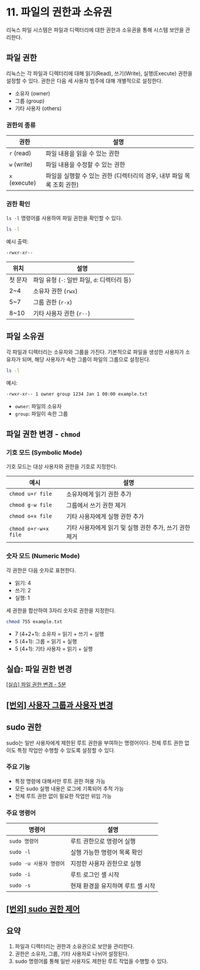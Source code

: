 # 11. 파일의 권한과 소유권

리눅스 파일 시스템은 파일과 디렉터리에 대한 권한과 소유권을 통해 시스템 보안을 관리한다.

## 파일 권한

리눅스는 각 파일과 디렉터리에 대해 읽기(Read), 쓰기(Write), 실행(Execute) 권한을 설정할 수 있다.
권한은 다음 세 사용자 범주에 대해 개별적으로 설정한다.

* 소유자 (owner)
* 그룹 (group)
* 기타 사용자 (others)

### 권한의 종류

| 권한            | 설명                                         |
| ------------- | ------------------------------------------ |
| `r` (read)    | 파일 내용을 읽을 수 있는 권한                          |
| `w` (write)   | 파일 내용을 수정할 수 있는 권한                         |
| `x` (execute) | 파일을 실행할 수 있는 권한 (디렉터리의 경우, 내부 파일 목록 조회 권한) |

### 권한 확인

`ls -l` 명령어를 사용하여 파일 권한을 확인할 수 있다.

```bash
ls -l
```

예시 출력:

```bash
-rwxr-xr--
```

| 위치    | 설명                              |
| ----- | ------------------------------- |
| 첫 문자  | 파일 유형 (`-`: 일반 파일, `d`: 디렉터리 등) |
| 2\~4  | 소유자 권한 (`rwx`)                  |
| 5\~7  | 그룹 권한 (`r-x`)                   |
| 8\~10 | 기타 사용자 권한 (`r--`)               |


## 파일 소유권

각 파일과 디렉터리는 소유자와 그룹을 가진다.
기본적으로 파일을 생성한 사용자가 소유자가 되며, 해당 사용자가 속한 그룹이 파일의 그룹으로 설정된다.

```bash
ls -l
```

예시:

```bash
-rwxr-xr-- 1 owner group 1234 Jan 1 00:00 example.txt
```

* `owner`: 파일의 소유자
* `group`: 파일이 속한 그룹


## 파일 권한 변경 - `chmod`

### 기호 모드 (Symbolic Mode)

기호 모드는 대상 사용자와 권한을 기호로 지정한다.

| 예시                   | 설명                               |
| -------------------- | -------------------------------- |
| `chmod u+r file`     | 소유자에게 읽기 권한 추가                   |
| `chmod g-w file`     | 그룹에서 쓰기 권한 제거                    |
| `chmod o+x file`     | 기타 사용자에게 실행 권한 추가                |
| `chmod o+r-w+x file` | 기타 사용자에게 읽기 및 실행 권한 추가, 쓰기 권한 제거 |

### 숫자 모드 (Numeric Mode)

각 권한은 다음 숫자로 표현한다.

* 읽기: 4
* 쓰기: 2
* 실행: 1

세 권한을 합산하여 3자리 숫자로 권한을 지정한다.

```bash
chmod 755 example.txt
```

* 7 (4+2+1): 소유자 = 읽기 + 쓰기 + 실행
* 5 (4+1): 그룹 = 읽기 + 실행
* 5 (4+1): 기타 사용자 = 읽기 + 실행

## 실습: 파일 권한 변경

[[실습] 파일 권한 변경 - 5분](training/chmod.md)

## [[번외] 사용자 그룹과 사용자 변경](extra/group.md)

## sudo 권한

sudo는 일반 사용자에게 제한된 루트 권한을 부여하는 명령어이다.
전체 루트 권한 없이도 특정 작업만 수행할 수 있도록 설정할 수 있다.

### 주요 기능

* 특정 명령에 대해서만 루트 권한 허용 가능
* 모든 sudo 실행 내용은 로그에 기록되어 추적 가능
* 전체 루트 권한 없이 필요한 작업만 위임 가능

### 주요 명령어

| 명령어               | 설명                  |
| ----------------- | ------------------- |
| `sudo 명령어`        | 루트 권한으로 명령어 실행      |
| `sudo -l`         | 실행 가능한 명령어 목록 확인    |
| `sudo -u 사용자 명령어` | 지정한 사용자 권한으로 실행     |
| `sudo -i`         | 루트 로그인 셸 시작         |
| `sudo -s`         | 현재 환경을 유지하며 루트 셸 시작 |


## [[번외] sudo 권한 제어](extra/sudo.md)


## 요약

1. 파일과 디렉터리는 권한과 소유권으로 보안을 관리한다.
2. 권한은 소유자, 그룹, 기타 사용자로 나뉘어 설정된다.
3. sudo 명령어를 통해 일반 사용자도 제한된 루트 작업을 수행할 수 있다.